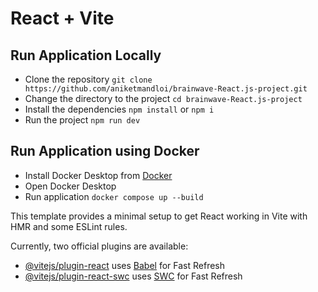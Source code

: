 # React + Vite

## Run Application Locally

- Clone the repository `git clone https://github.com/aniketmandloi/brainwave-React.js-project.git`
- Change the directory to the project `cd brainwave-React.js-project`
- Install the dependencies `npm install` or `npm i`
- Run the project `npm run dev`

## Run Application using Docker

- Install Docker Desktop from [Docker](https://www.docker.com/products/docker-desktop/)
- Open Docker Desktop
- Run application `docker compose up --build`

This template provides a minimal setup to get React working in Vite with HMR and some ESLint rules.

Currently, two official plugins are available:

- [@vitejs/plugin-react](https://github.com/vitejs/vite-plugin-react/blob/main/packages/plugin-react/README.md) uses [Babel](https://babeljs.io/) for Fast Refresh
- [@vitejs/plugin-react-swc](https://github.com/vitejs/vite-plugin-react-swc) uses [SWC](https://swc.rs/) for Fast Refresh
